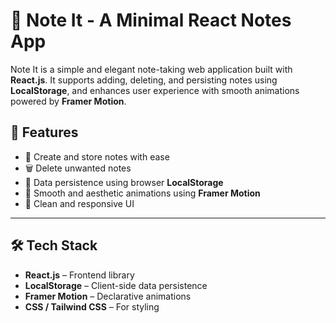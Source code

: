 # 📝 Note It - A Minimal React Notes App

Note It is a simple and elegant note-taking web application built with **React.js**. It supports adding, deleting, and persisting notes using **LocalStorage**, and enhances user experience with smooth animations powered by **Framer Motion**.

## 🚀 Features

- 🧠 Create and store notes with ease
- 🗑️ Delete unwanted notes
- 💾 Data persistence using browser **LocalStorage**
- 💫 Smooth and aesthetic animations using **Framer Motion**
- 🌙 Clean and responsive UI

---

## 🛠️ Tech Stack

- **React.js** – Frontend library
- **LocalStorage** – Client-side data persistence
- **Framer Motion** – Declarative animations
- **CSS / Tailwind CSS** – For styling



